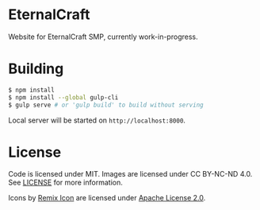 # EternalCraft

Website for EternalCraft SMP, currently work-in-progress.


# Building

```sh
$ npm install
$ npm install --global gulp-cli
$ gulp serve # or 'gulp build' to build without serving
```

Local server will be started on `http://localhost:8000`.


# License

Code is licensed under MIT. Images are licensed under CC BY-NC-ND 4.0. See [LICENSE][license] for more information.

Icons by [Remix Icon][remixicon] are licensed under [Apache License 2.0][remixicon-license].


[license]: https://github.com/EternalNetworkTM/EternalCraft/blob/master/LICENSE
[remixicon]: https://github.com/Remix-Design/RemixIcon
[remixicon-license]: https://github.com/Remix-Design/RemixIcon/blob/master/License
